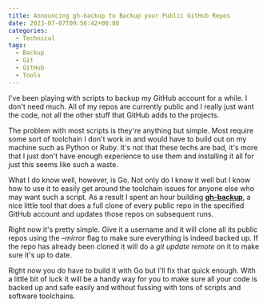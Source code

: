 ```yaml
---
title: Announcing gh-backup to Backup your Public GitHub Repos
date: 2023-07-07T09:56:42+00:00
categories:
  - Technical
tags:
  - Backup
  - Git
  - GitHub
  - Tools
---
```


I've been playing with scripts to backup my GitHub account for a while. I don't need much. All of my repos are currently public and I really just want the code, not all the other stuff that GitHub adds to the projects.

The problem with most scripts is they're anything but simple. Most require some sort of toolchain I don't work in and would have to build out on my machine such as Python or Ruby. It's not that these techs are bad, it's more that I just don't have enough experience to use them and installing it all for just this seems like such a waste.

What I do know well, however, is Go. Not only do I know it well but I know how to use it to easily get around the toolchain issues for anyone else who may want such a script. As a result I spent an hour building **[gh-backup][1]**, a nice little tool that does a full clone of every public repo in the specified GitHub account and updates those repos on subsequent runs.

Right now it's pretty simple. Give it a username and it will clone all its public repos using the _&#8211;mirror_ flag to make sure everything is indeed backed up. If the repo has already been cloned it will do a _git update remote_ on it to make sure it's up to date.

Right now you do have to build it with Go but I'll fix that quick enough. With a little bit of luck it will be a handy way for you to make sure all your code is backed up and safe easily and without fussing with tons of scripts and software toolchains.

 [1]: https://github.com/chriswiegman/gh-backup